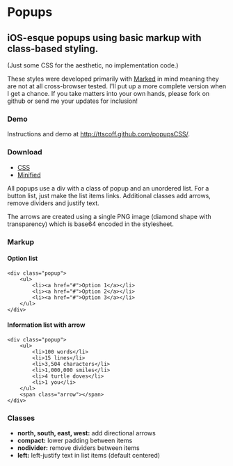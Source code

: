 # Popups

## iOS-esque popups using basic markup with class-based styling.

(Just some CSS for the aesthetic, no implementation code.)

These styles were developed primarily with [Marked](http://markedapp.com) in mind meaning they are not at all cross-browser tested. I'll put up a more complete version when I get a chance. If you take matters into your own hands, please fork on github or send me your updates for inclusion!

### Demo ###

Instructions and demo at <http://ttscoff.github.com/popupsCSS/>.

### Download

* [CSS](https://raw.github.com/ttscoff/popupsCSS/master/popups.css)
* [Minified](https://raw.github.com/ttscoff/popupsCSS/master/popups.min.css)


All popups use a div with a class of popup and an unordered list. For a button list, just make the list items links. Additional classes add arrows, remove dividers and justify text.

The arrows are created using a single PNG image (diamond shape with transparency) which is base64 encoded in the stylesheet.

### Markup

#### Option list

    <div class="popup">
    	<ul>
    		<li><a href="#">Option 1</a></li>
    		<li><a href="#">Option 2</a></li>
    		<li><a href="#">Option 3</a></li>
    	</ul>
    </div>					

#### Information list with arrow

    <div class="popup">
    	<ul>
    		<li>100 words</li>
    		<li>15 lines</li>
    		<li>3,504 characters</li>
    		<li>1,000,000 smiles</li>
    		<li>4 turtle doves</li>
    		<li>1 you</li>
    	</ul>
    	<span class="arrow"></span>
    </div>

### Classes

* **north, south, east, west:** add directional arrows
* **compact:** lower padding between items
* **nodivider:** remove dividers between items
* **left:** left-justify text in list items (default centered)